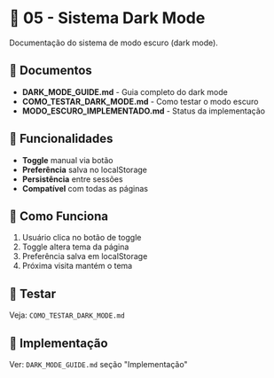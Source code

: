 # 🌙 05 - Sistema Dark Mode

Documentação do sistema de modo escuro (dark mode).

## 📁 Documentos

- **DARK_MODE_GUIDE.md** - Guia completo do dark mode
- **COMO_TESTAR_DARK_MODE.md** - Como testar o modo escuro
- **MODO_ESCURO_IMPLEMENTADO.md** - Status da implementação

## 🎯 Funcionalidades

- **Toggle** manual via botão
- **Preferência** salva no localStorage
- **Persistência** entre sessões
- **Compatível** com todas as páginas

## 🔄 Como Funciona

1. Usuário clica no botão de toggle
2. Toggle altera tema da página
3. Preferência salva em localStorage
4. Próxima visita mantém o tema

## 🧪 Testar

Veja: `COMO_TESTAR_DARK_MODE.md`

## 🎨 Implementação

Ver: `DARK_MODE_GUIDE.md` seção "Implementação"

